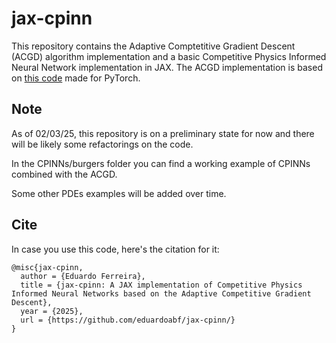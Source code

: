 # jax-cpinn
This repository contains the Adaptive Comptetitive Gradient Descent (ACGD) algorithm implementation and a basic Competitive Physics Informed Neural Network implementation in JAX.
The ACGD implementation is based on [this code](https://github.com/wagenaartje/torch-cgd) made for PyTorch.

## Note
As of 02/03/25, this repository is on a preliminary state for now and there will be likely some refactorings on the code.

In the CPINNs/burgers folder you can find a working example of CPINNs combined with the ACGD.

Some other PDEs examples will be added over time.

## Cite
In case you use this code, here's the citation for it:

```
@misc{jax-cpinn,
  author = {Eduardo Ferreira},
  title = {jax-cpinn: A JAX implementation of Competitive Physics Informed Neural Networks based on the Adaptive Competitive Gradient Descent},
  year = {2025},
  url = {https://github.com/eduardoabf/jax-cpinn/}
}
```
